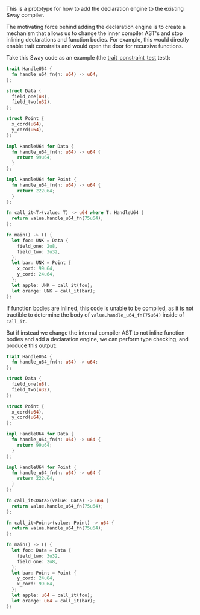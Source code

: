 This is a prototype for how to add the declaration engine to the existing Sway compiler.

The motivating force behind adding the declaration engine is to create a mechanism that allows us to change
the inner compiler AST's and stop inlining declarations and function bodies. For example, this would directly
enable trait constraits and would open the door for recursive functions.

Take this Sway code as an example (the [trait_constraint_test](tests/harness.rs) test):

```rust
trait HandleU64 {
  fn handle_u64_fn(n: u64) -> u64;
};

struct Data {
  field_one(u8),
  field_two(u32),
};

struct Point {
  x_cord(u64),
  y_cord(u64),
};

impl HandleU64 for Data {
  fn handle_u64_fn(n: u64) -> u64 {
    return 99u64;
  }
};

impl HandleU64 for Point {
  fn handle_u64_fn(n: u64) -> u64 {
    return 222u64;
  }
};

fn call_it<T>(value: T) -> u64 where T: HandleU64 {
  return value.handle_u64_fn(75u64);
};

fn main() -> () {
  let foo: UNK = Data {
    field_one: 2u8,
    field_two: 3u32,
  };
  let bar: UNK = Point {
    x_cord: 99u64,
    y_cord: 24u64,
  };
  let apple: UNK = call_it(foo);
  let orange: UNK = call_it(bar);
};
```

If function bodies are inlined, this code is unable to be compiled, as it is not tractible to determine
the body of `value.handle_u64_fn(75u64)` inside of `call_it`.

But if instead we change the internal compiler AST to not inline function bodies and add a declaration
engine, we can perform type checking, and produce this output:

```rust
trait HandleU64 {
  fn handle_u64_fn(n: u64) -> u64;
};

struct Data {
  field_one(u8),
  field_two(u32),
};

struct Point {
  x_cord(u64),
  y_cord(u64),
};

impl HandleU64 for Data {
  fn handle_u64_fn(n: u64) -> u64 {
    return 99u64;
  }
};

impl HandleU64 for Point {
  fn handle_u64_fn(n: u64) -> u64 {
    return 222u64;
  }
};

fn call_it<Data>(value: Data) -> u64 {
  return value.handle_u64_fn(75u64);
};

fn call_it<Point>(value: Point) -> u64 {
  return value.handle_u64_fn(75u64);
};

fn main() -> () {
  let foo: Data = Data {
    field_two: 3u32,
    field_one: 2u8,
  };
  let bar: Point = Point {
    y_cord: 24u64,
    x_cord: 99u64,
  };
  let apple: u64 = call_it(foo);
  let orange: u64 = call_it(bar);
};
```
